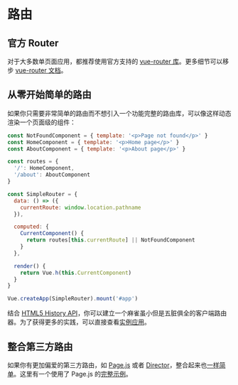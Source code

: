 # 路由

## 官方 Router

对于大多数单页面应用，都推荐使用官方支持的 [vue-router 库](https://github.com/vuejs/vue-router)。更多细节可以移步 [vue-router 文档](https://router.vuejs.org/)。

## 从零开始简单的路由

如果你只需要非常简单的路由而不想引入一个功能完整的路由库，可以像这样动态渲染一个页面级的组件：

```js
const NotFoundComponent = { template: '<p>Page not found</p>' }
const HomeComponent = { template: '<p>Home page</p>' }
const AboutComponent = { template: '<p>About page</p>' }

const routes = {
  '/': HomeComponent,
  '/about': AboutComponent
}

const SimpleRouter = {
  data: () => ({
    currentRoute: window.location.pathname
  }),

  computed: {
    CurrentComponent() {
      return routes[this.currentRoute] || NotFoundComponent
    }
  },

  render() {
    return Vue.h(this.CurrentComponent)
  }
}

Vue.createApp(SimpleRouter).mount('#app')
```

结合 [HTML5 History API](https://developer.mozilla.org/zh-CN/docs/Web/API/History_API/Working_with_the_History_API)，你可以建立一个麻雀虽小但是五脏俱全的客户端路由器。为了获得更多的实践，可以直接查看[实例应用](https://github.com/phanan/vue-3.0-simple-routing-example)。

## 整合第三方路由

如果你有更加偏爱的第三方路由，如 [Page.js](https://github.com/visionmedia/page.js) 或者 [Director](https://github.com/flatiron/director)，整合起来也[一样简单](https://github.com/phanan/vue-3.0-simple-routing-example/compare/master...pagejs)。这里有一个使用了 Page.js 的[完整示例](https://github.com/phanan/vue-3.0-simple-routing-example/tree/pagejs)。

